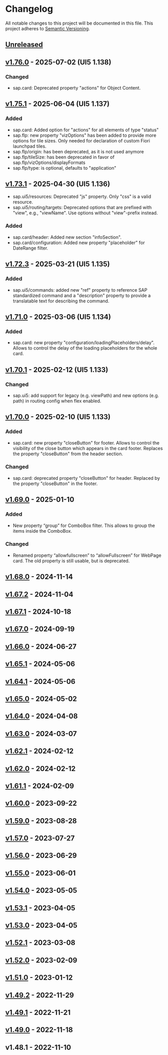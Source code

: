 # Changelog
All notable changes to this project will be documented in this file.
This project adheres to [Semantic Versioning](http://semver.org/spec/v2.0.0.html).

<a name="Unreleased"></a>
## [Unreleased]

<a name="v1.76.0"></a>
## [v1.76.0] - 2025-07-02  (UI5 1.138)

### Changed
- sap.card: Deprecated property "actions" for Object Content.

<a name="v1.75.1"></a>
## [v1.75.1] - 2025-06-04  (UI5 1.137)
### Added
- sap.card: Added option for "actions" for all elements of type "status"
- sap.flp: new property "vizOptions" has been added to provide more options for tile sizes. Only needed for declaration of custom Fiori launchpad tiles.
- sap.flp/origin: has been deprecated, as it is not used anymore
- sap.flp/tileSize: has been deprecated in favor of sap.flp/vizOptions/displayFormats
- sap.flp/type: is optional, defaults to "application"

<a name="v1.73.1"></a>
## [v1.73.1] - 2025-04-30  (UI5 1.136)
- sap.ui5/resources: Deprecated "js" property. Only "css" is a valid resource.
- sap.ui5/routing/targets: Deprecated options that are prefixed with "view", e.g., "viewName". Use options without "view"-prefix instead.

### Added
- sap.card/header: Added new section "infoSection".
- sap.card/configuration: Added new property "placeholder" for DateRange filter.

<a name="v1.72.3"></a>
## [v1.72.3] - 2025-03-21  (UI5 1.135)

### Added
- sap.ui5/commands: added new "ref" property to reference SAP standardized command and a "description" property to provide a translatable text for describing the command.

<a name="v1.71.0"></a>
## [v1.71.0] - 2025-03-06  (UI5 1.134)

### Added
- sap.card: new property "configuration/loadingPlaceholders/delay". Allows to control the delay of the loading placeholders for the whole card.

<a name="v1.70.1"></a>
## [v1.70.1] - 2025-02-12 (UI5 1.133)

### Changed
- sap.ui5: add support for legacy (e.g. viewPath) and new options (e.g. path) in routing config when flex enabled.

<a name="v1.70.0"></a>
## [v1.70.0] - 2025-02-10 (UI5 1.133)

### Added
- sap.card: new property "closeButton" for footer. Allows to control the visibility of the close button which appears in the card footer. Replaces the property "closeButton" from the header section.

### Changed
- sap.card: deprecated property "closeButton" for header. Replaced by the property "closeButton" in the footer.

<a name="v1.69.0"></a>
## [v1.69.0] - 2025-01-10

### Added
- New property “group” for ComboBox filter. This allows to group the items inside the ComboBox.

### Changed
- Renamed property “allowfullscreen” to “allowFullscreen” for WebPage card. The old property is still usable, but is deprecated.

<a name="v1.68.0"></a>
## [v1.68.0] - 2024-11-14

<a name="v1.67.2"></a>
## [v1.67.2] - 2024-11-04

<a name="v1.67.1"></a>
## [v1.67.1] - 2024-10-18

<a name="v1.67.0"></a>
## [v1.67.0] - 2024-09-19

<a name="v1.66.0"></a>
## [v1.66.0] - 2024-06-27

<a name="v1.65.1"></a>
## [v1.65.1] - 2024-05-06

<a name="v1.64.1"></a>
## [v1.64.1] - 2024-05-06

<a name="v1.65.0"></a>
## [v1.65.0] - 2024-05-02

<a name="v1.64.0"></a>
## [v1.64.0] - 2024-04-08

<a name="v1.63.0"></a>
## [v1.63.0] - 2024-03-07

<a name="v1.62.1"></a>
## [v1.62.1] - 2024-02-12

<a name="v1.62.0"></a>
## [v1.62.0] - 2024-02-12

<a name="v1.61.1"></a>
## [v1.61.1] - 2024-02-09

<a name="v1.60.0"></a>
## [v1.60.0] - 2023-09-22

<a name="v1.59.0"></a>
## [v1.59.0] - 2023-08-28

<a name="v1.57.0"></a>
## [v1.57.0] - 2023-07-27

<a name="v1.56.0"></a>
## [v1.56.0] - 2023-06-29

<a name="v1.55.0"></a>
## [v1.55.0] - 2023-06-01

<a name="v1.54.0"></a>
## [v1.54.0] - 2023-05-05

<a name="v1.53.1"></a>
## [v1.53.1] - 2023-04-05

<a name="v1.53.0"></a>
## [v1.53.0] - 2023-04-05

<a name="v1.52.1"></a>
## [v1.52.1] - 2023-03-08

<a name="v1.52.0"></a>
## [v1.52.0] - 2023-02-09

<a name="v1.51.0"></a>
## [v1.51.0] - 2023-01-12

<a name="v1.49.2"></a>
## [v1.49.2] - 2022-11-29

<a name="v1.49.1"></a>
## [v1.49.1] - 2022-11-21

<a name="v1.49.0"></a>
## [v1.49.0] - 2022-11-18

<a name="v1.48.1"></a>
## v1.48.1 - 2022-11-10

[Unreleased]: https://github.com/SAP/ui5-manifest/compare/v1.76.0...HEAD
[v1.76.0]: https://github.com/SAP/ui5-manifest/compare/v1.75.1...v1.76.0
[v1.75.1]: https://github.com/SAP/ui5-manifest/compare/v1.73.1...v1.75.1
[v1.73.1]: https://github.com/SAP/ui5-manifest/compare/v1.72.0...v1.73.1
[v1.72.3]: https://github.com/SAP/ui5-manifest/compare/v1.71.0...v1.72.0
[v1.71.0]: https://github.com/SAP/ui5-manifest/compare/v1.70.1...v1.71.0
[v1.70.1]: https://github.com/SAP/ui5-manifest/compare/v1.70.0...v1.70.1
[v1.70.0]: https://github.com/SAP/ui5-manifest/compare/v1.69.0...v1.70.0
[v1.69.0]: https://github.com/SAP/ui5-manifest/compare/v1.68.0...v1.69.0
[v1.68.0]: https://github.com/SAP/ui5-manifest/compare/v1.67.2...v1.68.0
[v1.67.2]: https://github.com/SAP/ui5-manifest/compare/v1.67.1...v1.67.2
[v1.67.1]: https://github.com/SAP/ui5-manifest/compare/v1.67.0...v1.67.1
[v1.67.0]: https://github.com/SAP/ui5-manifest/compare/v1.66.0...v1.67.0
[v1.66.0]: https://github.com/SAP/ui5-manifest/compare/v1.65.1...v1.66.0
[v1.65.1]: https://github.com/SAP/ui5-manifest/compare/v1.64.1...v1.65.1
[v1.64.1]: https://github.com/SAP/ui5-manifest/compare/v1.65.0...v1.64.1
[v1.65.0]: https://github.com/SAP/ui5-manifest/compare/v1.64.0...v1.65.0
[v1.64.0]: https://github.com/SAP/ui5-manifest/compare/v1.63.0...v1.64.0
[v1.63.0]: https://github.com/SAP/ui5-manifest/compare/v1.62.1...v1.63.0
[v1.62.1]: https://github.com/SAP/ui5-manifest/compare/v1.62.0...v1.62.1
[v1.62.0]: https://github.com/SAP/ui5-manifest/compare/v1.61.1...v1.62.0
[v1.61.1]: https://github.com/SAP/ui5-manifest/compare/v1.60.0...v1.61.1
[v1.60.0]: https://github.com/SAP/ui5-manifest/compare/v1.59.0...v1.60.0
[v1.59.0]: https://github.com/SAP/ui5-manifest/compare/v1.57.0...v1.59.0
[v1.57.0]: https://github.com/SAP/ui5-manifest/compare/v1.56.0...v1.57.0
[v1.56.0]: https://github.com/SAP/ui5-manifest/compare/v1.55.0...v1.56.0
[v1.55.0]: https://github.com/SAP/ui5-manifest/compare/v1.54.0...v1.55.0
[v1.54.0]: https://github.com/SAP/ui5-manifest/compare/v1.53.1...v1.54.0
[v1.53.1]: https://github.com/SAP/ui5-manifest/compare/v1.53.0...v1.53.1
[v1.53.0]: https://github.com/SAP/ui5-manifest/compare/v1.52.1...v1.53.0
[v1.52.1]: https://github.com/SAP/ui5-manifest/compare/v1.52.0...v1.52.1
[v1.52.0]: https://github.com/SAP/ui5-manifest/compare/v1.51.0...v1.52.0
[v1.51.0]: https://github.com/SAP/ui5-manifest/compare/v1.49.2...v1.51.0
[v1.49.2]: https://github.com/SAP/ui5-manifest/compare/v1.49.1...v1.49.2
[v1.49.1]: https://github.com/SAP/ui5-manifest/compare/v1.49.0...v1.49.1
[v1.49.0]: https://github.com/SAP/ui5-manifest/compare/v1.48.1...v1.49.0
